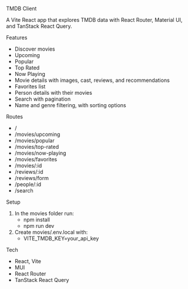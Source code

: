 TMDB Client

A Vite React app that explores TMDB data with React Router, Material UI, and TanStack React Query.

Features
- Discover movies
- Upcoming
- Popular
- Top Rated
- Now Playing
- Movie details with images, cast, reviews, and recommendations
- Favorites list
- Person details with their movies
- Search with pagination
- Name and genre filtering, with sorting options

Routes
- /
- /movies/upcoming
- /movies/popular
- /movies/top-rated
- /movies/now-playing
- /movies/favorites
- /movies/:id
- /reviews/:id
- /reviews/form
- /people/:id
- /search

Setup
1. In the movies folder run:
	- npm install
	- npm run dev
2. Create movies/.env.local with:
	- VITE_TMDB_KEY=your_api_key

Tech
- React, Vite
- MUI
- React Router
- TanStack React Query
